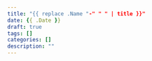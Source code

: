 ```yaml
---
title: "{{ replace .Name "-" " " | title }}"
date: {{ .Date }}
draft: true
tags: []
categories: []
description: ""
---
```

